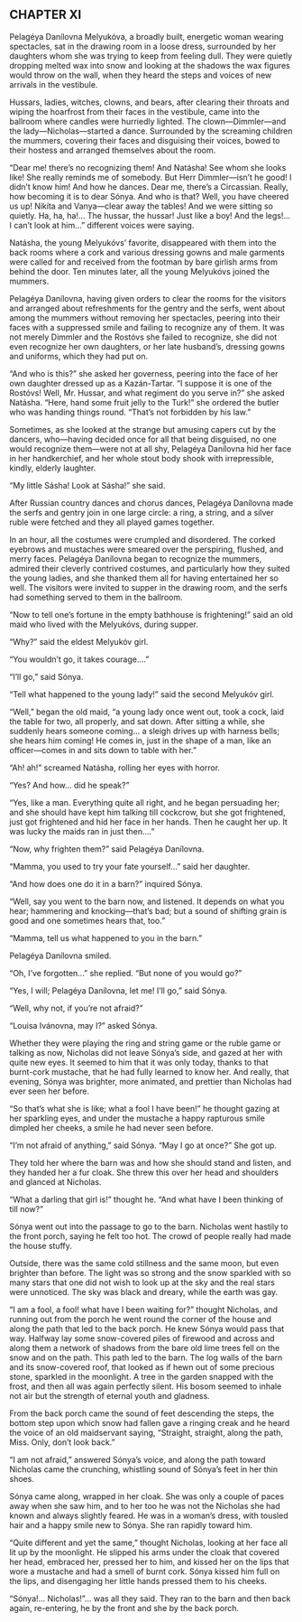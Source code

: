 ## CHAPTER XI

Pelagéya Danílovna Melyukóva, a broadly built, energetic woman
wearing spectacles, sat in the drawing room in a loose dress, surrounded
by her daughters whom she was trying to keep from feeling dull. They
were quietly dropping melted wax into snow and looking at the shadows
the wax figures would throw on the wall, when they heard the steps and
voices of new arrivals in the vestibule.

Hussars, ladies, witches, clowns, and bears, after clearing their
throats and wiping the hoarfrost from their faces in the vestibule,
came into the ballroom where candles were hurriedly lighted. The
clown—Dimmler—and the lady—Nicholas—started a dance. Surrounded
by the screaming children the mummers, covering their faces and
disguising their voices, bowed to their hostess and arranged themselves
about the room.

“Dear me! there’s no recognizing them! And Natásha! See whom
she looks like! She really reminds me of somebody. But Herr
Dimmler—isn’t he good! I didn’t know him! And how he dances. Dear
me, there’s a Circassian. Really, how becoming it is to dear Sónya.
And who is that? Well, you have cheered us up! Nikíta and Vanya—clear
away the tables! And we were sitting so quietly. Ha, ha, ha!... The
hussar, the hussar! Just like a boy! And the legs!... I can’t look at
him...” different voices were saying.

Natásha, the young Melyukóvs’ favorite, disappeared with them into
the back rooms where a cork and various dressing gowns and male garments
were called for and received from the footman by bare girlish arms from
behind the door. Ten minutes later, all the young Melyukóvs joined the
mummers.

Pelagéya Danílovna, having given orders to clear the rooms for the
visitors and arranged about refreshments for the gentry and the serfs,
went about among the mummers without removing her spectacles, peering
into their faces with a suppressed smile and failing to recognize any
of them. It was not merely Dimmler and the Rostóvs she failed to
recognize, she did not even recognize her own daughters, or her late
husband’s, dressing gowns and uniforms, which they had put on.

“And who is this?” she asked her governess, peering into the face of
her own daughter dressed up as a Kazán-Tartar. “I suppose it is one
of the Rostóvs! Well, Mr. Hussar, and what regiment do you serve in?”
she asked Natásha. “Here, hand some fruit jelly to the Turk!”
she ordered the butler who was handing things round. “That’s not
forbidden by his law.”

Sometimes, as she looked at the strange but amusing capers cut by the
dancers, who—having decided once for all that being disguised, no one
would recognize them—were not at all shy, Pelagéya Danílovna hid
her face in her handkerchief, and her whole stout body shook with
irrepressible, kindly, elderly laughter.

“My little Sásha! Look at Sásha!” she said.

After Russian country dances and chorus dances, Pelagéya Danílovna
made the serfs and gentry join in one large circle: a ring, a string,
and a silver ruble were fetched and they all played games together.

In an hour, all the costumes were crumpled and disordered. The corked
eyebrows and mustaches were smeared over the perspiring, flushed,
and merry faces. Pelagéya Danílovna began to recognize the mummers,
admired their cleverly contrived costumes, and particularly how they
suited the young ladies, and she thanked them all for having entertained
her so well. The visitors were invited to supper in the drawing room,
and the serfs had something served to them in the ballroom.

“Now to tell one’s fortune in the empty bathhouse is frightening!”
said an old maid who lived with the Melyukóvs, during supper.

“Why?” said the eldest Melyukóv girl.

“You wouldn’t go, it takes courage....”

“I’ll go,” said Sónya.

“Tell what happened to the young lady!” said the second Melyukóv
girl.

“Well,” began the old maid, “a young lady once went out, took a
cock, laid the table for two, all properly, and sat down. After sitting
a while, she suddenly hears someone coming... a sleigh drives up with
harness bells; she hears him coming! He comes in, just in the shape of a
man, like an officer—comes in and sits down to table with her.”

“Ah! ah!” screamed Natásha, rolling her eyes with horror.

“Yes? And how... did he speak?”

“Yes, like a man. Everything quite all right, and he began persuading
her; and she should have kept him talking till cockcrow, but she got
frightened, just got frightened and hid her face in her hands. Then he
caught her up. It was lucky the maids ran in just then....”

“Now, why frighten them?” said Pelagéya Danílovna.

“Mamma, you used to try your fate yourself...” said her daughter.

“And how does one do it in a barn?” inquired Sónya.

“Well, say you went to the barn now, and listened. It depends on what
you hear; hammering and knocking—that’s bad; but a sound of shifting
grain is good and one sometimes hears that, too.”

“Mamma, tell us what happened to you in the barn.”

Pelagéya Danílovna smiled.

“Oh, I’ve forgotten...” she replied. “But none of you would
go?”

“Yes, I will; Pelagéya Danílovna, let me! I’ll go,” said Sónya.

“Well, why not, if you’re not afraid?”

“Louisa Ivánovna, may I?” asked Sónya.

Whether they were playing the ring and string game or the ruble game or
talking as now, Nicholas did not leave Sónya’s side, and gazed at her
with quite new eyes. It seemed to him that it was only today, thanks
to that burnt-cork mustache, that he had fully learned to know her. And
really, that evening, Sónya was brighter, more animated, and prettier
than Nicholas had ever seen her before.

“So that’s what she is like; what a fool I have been!” he thought
gazing at her sparkling eyes, and under the mustache a happy rapturous
smile dimpled her cheeks, a smile he had never seen before.

“I’m not afraid of anything,” said Sónya. “May I go at once?”
She got up.

They told her where the barn was and how she should stand and listen,
and they handed her a fur cloak. She threw this over her head and
shoulders and glanced at Nicholas.

“What a darling that girl is!” thought he. “And what have I been
thinking of till now?”

Sónya went out into the passage to go to the barn. Nicholas went
hastily to the front porch, saying he felt too hot. The crowd of people
really had made the house stuffy.

Outside, there was the same cold stillness and the same moon, but even
brighter than before. The light was so strong and the snow sparkled with
so many stars that one did not wish to look up at the sky and the real
stars were unnoticed. The sky was black and dreary, while the earth was
gay.

“I am a fool, a fool! what have I been waiting for?” thought
Nicholas, and running out from the porch he went round the corner of
the house and along the path that led to the back porch. He knew Sónya
would pass that way. Halfway lay some snow-covered piles of firewood and
across and along them a network of shadows from the bare old lime trees
fell on the snow and on the path. This path led to the barn. The log
walls of the barn and its snow-covered roof, that looked as if hewn out
of some precious stone, sparkled in the moonlight. A tree in the garden
snapped with the frost, and then all was again perfectly silent. His
bosom seemed to inhale not air but the strength of eternal youth and
gladness.

From the back porch came the sound of feet descending the steps, the
bottom step upon which snow had fallen gave a ringing creak and he heard
the voice of an old maidservant saying, “Straight, straight, along the
path, Miss. Only, don’t look back.”

“I am not afraid,” answered Sónya’s voice, and along the path
toward Nicholas came the crunching, whistling sound of Sónya’s feet
in her thin shoes.

Sónya came along, wrapped in her cloak. She was only a couple of paces
away when she saw him, and to her too he was not the Nicholas she had
known and always slightly feared. He was in a woman’s dress, with
tousled hair and a happy smile new to Sónya. She ran rapidly toward
him.

“Quite different and yet the same,” thought Nicholas, looking at her
face all lit up by the moonlight. He slipped his arms under the cloak
that covered her head, embraced her, pressed her to him, and kissed her
on the lips that wore a mustache and had a smell of burnt cork. Sónya
kissed him full on the lips, and disengaging her little hands pressed
them to his cheeks.

“Sónya!... Nicholas!”... was all they said. They ran to the barn
and then back again, re-entering, he by the front and she by the back
porch.





